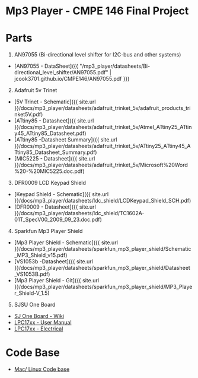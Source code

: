 # Mp3 Player - CMPE 146 Final Project

# Parts
1. AN97055 (Bi-directional level shifter for I2C-bus and other systems)
  * [AN97055 - DataSheet]({{ "/mp3_player/datasheets/Bi-directional_level_shifter/AN97055.pdf" | jcook3701.github.io/CMPE146/AN97055.pdf }})

2. Adafruit 5v Trinet
  * [5V Trinet - Schematic]({{ site.url }}/docs/mp3_player/datasheets/adafruit_trinket_5v/adafruit_products_trinket5V.pdf)
  * [ATtiny85 - Datasheet]({{ site.url }}/docs/mp3_player/datasheets/adafruit_trinket_5v/Atmel_ATtiny25_ATtiny45_ATtiny85_Datasheet.pdf)
  * [ATtiny85 -Datasheet Summary]({{ site.url }}/docs/mp3_player/datasheets/adafruit_trinket_5v/ATtiny25_ATtiny45_ATtiny85_Datasheet_Summary.pdf)
  * [MIC5225 - Datasheet]({{ site.url }}/docs/mp3_player/datasheets/adafruit_trinket_5v/Microsoft%20Word%20-%20MIC5225.doc.pdf)
 
3. DFR0009 LCD Keypad Shield
  * [Keypad Shield - Schematic]({{ site.url }}/docs/mp3_player/datasheets/ldc_shield/LCDKeypad_Shield_SCH.pdf)
  * [DFR0009 - Datasheet]({{ site.url }}/docs/mp3_player/datasheets/ldc_shield/TC1602A-01T_SpecV00_2009_09_23.doc.pdf)

4. Sparkfun Mp3 Player Shield
  * [Mp3 Player Shield - Schematic]({{ site.url }}/docs/mp3_player/datasheets/sparkfun_mp3_player_shield/Schematic_MP3_Shield_v15.pdf)
  * [VS1053b -Datasheet]({{ site.url }}/docs/mp3_player/datasheets/sparkfun_mp3_player_shield/Datasheet_VS1053B.pdf)
  * [Mp3 Player Shield - Git]({{ site.url }}/docs/mp3_player/datasheets/sparkfun_mp3_player_shield/MP3_Player_Shield-V_1.5)

5. SJSU One Board
  * [SJ One Board - Wiki](http://socialledge.com/sjsu/index.php/SJ_One_Board)
  * [LPC17xx - User Manual](https://github.com/kammce/SJSU-Dev/blob/master/datasheets/LPC17xx/LPC1758_UserManual.pdf)
  * [LPC17xx - Electrical](https://github.com/kammce/SJSU-Dev/blob/master/datasheets/LPC17xx/LPC175x_Electrical.pdf)
  
# Code Base
  * [Mac/ Linux Code base](https://github.com/kammce/SJSU-Dev/blob/master/README.md)